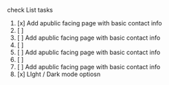 check List tasks
1. [x] Add apublic facing page with basic contact info 
2. [ ]
3. [ ] Add apublic facing page with basic contact info 
4. [ ]
5. [ ] Add apublic facing page with basic contact info 
6. [ ]
7. [ ] Add apublic facing page with basic contact info 
8. [x] LIght / Dark mode optiosn
